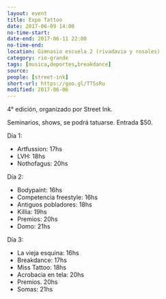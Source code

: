 ```yaml
---
layout: event 
title: Expo Tattoo
date: 2017-06-09 14:00
no-time-start: 
date-end: 2017-06-11 22:00
no-time-end: 
location: Gimnasio escuela 2 (rivadavia y rosales)
category: rio-grande
tags: [musica,deportes,breakdance]
source: 
people: [street-ink]
short-url: https://goo.gl/TTSsRu
modified: 2017-06-06
---
```


4° edición, organizado por Street Ink.

Seminarios, shows, se podrá tatuarse. Entrada $50.


Día 1:

- Artfussion: 17hs
- LVH: 18hs
- Nothofagus: 20hs


Día 2:

- Bodypaint: 16hs
- Competencia freestyle: 16hs
- Antiguos pobladores: 18hs
- Killia: 19hs
- Premios: 20hs
- Domo: 21hs


Día 3:

- La vieja esquina: 16hs
- Breakdance: 17hs
- Miss Tattoo: 18hs
- Acrobacia en tela: 20hs
- Premios. 20hs
- Somas: 21hs
